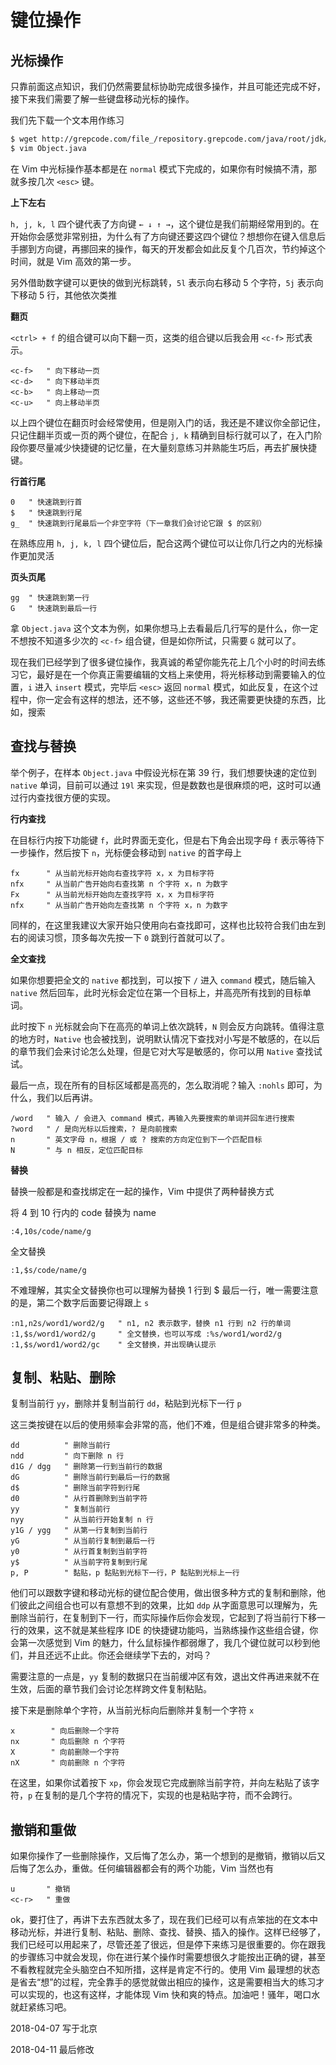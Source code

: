 # 键位操作

## 光标操作

只靠前面这点知识，我们仍然需要鼠标协助完成很多操作，并且可能还完成不好，接下来我们需要了解一些键盘移动光标的操作。

我们先下载一个文本用作练习

```bash
$ wget http://grepcode.com/file_/repository.grepcode.com/java/root/jdk/openjdk/8u40-b25/java/lang/Object.java/\?v\=source -O Object.java
$ vim Object.java
```

在 Vim 中光标操作基本都是在 `normal` 模式下完成的，如果你有时候搞不清，那就多按几次 `<esc>` 键。

**上下左右**

`h, j, k, l` 四个键代表了方向键 `← ↓ ↑ →`，这个键位是我们前期经常用到的。在开始你会感觉非常别扭，为什么有了方向键还要这四个键位？想想你在键入信息后手挪到方向键，再挪回来的操作，每天的开发都会如此反复个几百次，节约掉这个时间，就是 Vim 高效的第一步。

另外借助数字键可以更快的做到光标跳转，`5l` 表示向右移动 5 个字符，`5j` 表示向下移动 5 行，其他依次类推

**翻页**

`<ctrl> + f` 的组合键可以向下翻一页，这类的组合键以后我会用 `<c-f>` 形式表示。

```vim
<c-f>   " 向下移动一页
<c-d>   " 向下移动半页
<c-b>   " 向上移动一页
<c-u>   " 向上移动半页
```

以上四个键位在翻页时会经常使用，但是刚入门的话，我还是不建议你全部记住，只记住翻半页或一页的两个键位，在配合 `j, k` 精确到目标行就可以了，在入门阶段你要尽量减少快捷键的记忆量，在大量刻意练习并熟能生巧后，再去扩展快捷键。

**行首行尾**

```vim
0   " 快速跳到行首
$   " 快速跳到行尾
g_  " 快速跳到行尾最后一个非空字符（下一章我们会讨论它跟 $ 的区别）
```

在熟练应用 `h, j, k, l` 四个键位后，配合这两个键位可以让你几行之内的光标操作更加灵活

**页头页尾**

```vim
gg  " 快速跳到第一行
G   " 快速跳到最后一行
```

拿 `Object.java` 这个文本为例，如果你想马上去看最后几行写的是什么，你一定不想按不知道多少次的 `<c-f>` 组合键，但是如你所试，只需要 `G` 就可以了。

现在我们已经学到了很多键位操作，我真诚的希望你能先花上几个小时的时间去练习它，最好是在一个你真正需要编辑的文档上来使用，将光标移动到需要输入的位置，`i` 进入 `insert` 模式，完毕后 `<esc>` 返回 `normal` 模式，如此反复，在这个过程中，你一定会有这样的想法，还不够，这些还不够，我还需要更快捷的东西，比如，搜索

## 查找与替换

举个例子，在样本 `Object.java` 中假设光标在第 39 行，我们想要快速的定位到 `native` 单词，目前可以通过 `19l` 来实现，但是数数也是很麻烦的吧，这时可以通过行内查找很方便的实现。

**行内查找**

在目标行内按下功能键 `f`，此时界面无变化，但是右下角会出现字母 `f` 表示等待下一步操作，然后按下 `n`，光标便会移动到 `native` 的首字母上

```vim
fx      " 从当前光标开始向右查找字符 x，x 为目标字符
nfx     " 从当前广告开始向右查找第 n 个字符 x，n 为数字
Fx      " 从当前光标开始向左查找字符 x，x 为目标字符
nfx     " 从当前广告开始向左查找第 n 个字符 x，n 为数字
```

同样的，在这里我建议大家开始只使用向右查找即可，这样也比较符合我们由左到右的阅读习惯，顶多每次先按一下 `0` 跳到行首就可以了。

**全文查找**

如果你想要把全文的 `native` 都找到，可以按下 `/` 进入 `command` 模式，随后输入 `native` 然后回车，此时光标会定位在第一个目标上，并高亮所有找到的目标单词。

此时按下 `n` 光标就会向下在高亮的单词上依次跳转，`N` 则会反方向跳转。值得注意的地方时，`Native` 也会被找到，说明默认情况下查找对小写是不敏感的，在以后的章节我们会来讨论怎么处理，但是它对大写是敏感的，你可以用 `Native` 查找试试。

最后一点，现在所有的目标区域都是高亮的，怎么取消呢？输入 `:nohls` 即可，为什么，我们以后再讲。

```vim
/word   " 输入 / 会进入 command 模式，再输入先要搜索的单词并回车进行搜索
?word   " / 是向光标以后搜索，? 是向前搜索
n       " 英文字母 n，根据 / 或 ? 搜索的方向定位到下一个匹配目标
N       " 与 n 相反，定位匹配目标
```

**替换**

替换一般都是和查找绑定在一起的操作，Vim 中提供了两种替换方式

将 4 到 10 行内的 code 替换为 name

```vim
:4,10s/code/name/g
```

全文替换

```vim
:1,$s/code/name/g
```

不难理解，其实全文替换你也可以理解为替换 1 行到 $ 最后一行，唯一需要注意的是，第二个数字后面要记得跟上 `s`

```vim
:n1,n2s/word1/word2/g   " n1, n2 表示数字，替换 n1 行到 n2 行的单词
:1,$s/word1/word2/g     " 全文替换，也可以写成 :%s/word1/word2/g
:1,$s/word1/word2/gc    " 全文替换，并出现确认提示
```

## 复制、粘贴、删除

复制当前行 `yy`，删除并复制当前行 `dd`，粘贴到光标下一行 `p`

这三类按键在以后的使用频率会非常的高，他们不难，但是组合键非常多的种类。

```vim
dd          " 删除当前行
ndd         " 向下删除 n 行
d1G / dgg   " 删除第一行到当前行的数据
dG          " 删除当前行到最后一行的数据
d$          " 删除当前字符到行尾
d0          " 从行首删除到当前字符
yy          " 复制当前行
nyy         " 从当前行开始复制 n 行
y1G / ygg   " 从第一行复制到当前行
yG          " 从当前行复制到最后一行
y0          " 从行首复制到当前字符
y$          " 从当前字符复制到行尾
p, P        " 黏贴，p 黏贴到光标下一行，P 黏贴到光标上一行
```

他们可以跟数字键和移动光标的键位配合使用，做出很多种方式的复制和删除，他们彼此之间组合也可以有意想不到的效果，比如 `ddp` 从字面意思可以理解为，先删除当前行，在复制到下一行，而实际操作后你会发现，它起到了将当前行下移一行的效果，这不就是某些程序 IDE 的快捷键功能吗，当熟练操作这些组合键，你会第一次感觉到 Vim 的魅力，什么鼠标操作都弱爆了，我几个键位就可以秒到他们，并且还远不止此。你还会继续学下去的，对吗？

需要注意的一点是，`yy` 复制的数据只在当前缓冲区有效，退出文件再进来就不在生效，后面的章节我们会讨论怎样跨文件复制粘贴。

接下来是删除单个字符，从当前光标向后删除并复制一个字符 `x`

```vim
x        " 向后删除一个字符
nx       " 向后删除 n 个字符
X        " 向前删除一个字符
nX       " 向前删除 n 个字符
```

在这里，如果你试着按下 `xp`，你会发现它完成删除当前字符，并向左粘贴了该字符，`p` 在复制的是几个字符的情况下，实现的也是粘贴字符，而不会跨行。

## 撤销和重做

如果你操作了一些删除操作，又后悔了怎么办，第一个想到的是撤销，撤销以后又后悔了怎么办，重做。任何编辑器都会有的两个功能，Vim 当然也有

```vim
u       " 撤销
<c-r>   " 重做
```

ok，要打住了，再讲下去东西就太多了，现在我们已经可以有点笨拙的在文本中移动光标，并进行复制、粘贴、删除、查找、替换、插入的操作。这样已经够了，我们已经可以用起来了，尽管还差了很远，但是停下来练习是很重要的。你在跟我的步骤练习中就会发现，你在进行某个操作时需要想很久才能按出正确的键，甚至不看教程就完全头脑空白不知所措，这样是肯定不行的。使用 Vim 最理想的状态是省去“想”的过程，完全靠手的感觉就做出相应的操作，这是需要相当大的练习才可以实现的，也这有这样，才能体现 Vim 快和爽的特点。加油吧！骚年，喝口水就赶紧练习吧。

2018-04-07 写于北京

2018-04-11 最后修改
